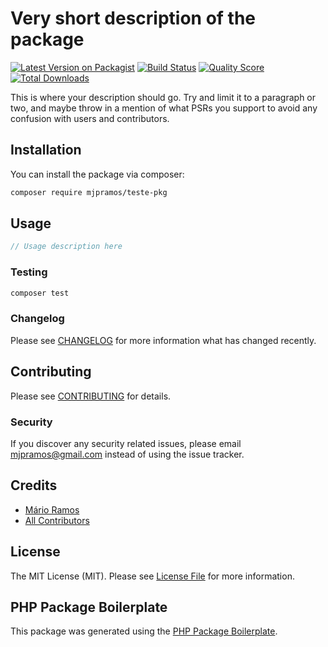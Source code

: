 # Very short description of the package

[![Latest Version on Packagist](https://img.shields.io/packagist/v/mjpramos/teste-pkg.svg?style=flat-square)](https://packagist.org/packages/mjpramos/teste-pkg)
[![Build Status](https://img.shields.io/travis/mjpramos/teste-pkg/master.svg?style=flat-square)](https://travis-ci.org/mjpramos/teste-pkg)
[![Quality Score](https://img.shields.io/scrutinizer/g/mjpramos/teste-pkg.svg?style=flat-square)](https://scrutinizer-ci.com/g/mjpramos/teste-pkg)
[![Total Downloads](https://img.shields.io/packagist/dt/mjpramos/teste-pkg.svg?style=flat-square)](https://packagist.org/packages/mjpramos/teste-pkg)

This is where your description should go. Try and limit it to a paragraph or two, and maybe throw in a mention of what PSRs you support to avoid any confusion with users and contributors.

## Installation

You can install the package via composer:

```bash
composer require mjpramos/teste-pkg
```

## Usage

``` php
// Usage description here
```

### Testing

``` bash
composer test
```

### Changelog

Please see [CHANGELOG](CHANGELOG.md) for more information what has changed recently.

## Contributing

Please see [CONTRIBUTING](CONTRIBUTING.md) for details.

### Security

If you discover any security related issues, please email mjpramos@gmail.com instead of using the issue tracker.

## Credits

- [Mário Ramos](https://github.com/mjpramos)
- [All Contributors](../../contributors)

## License

The MIT License (MIT). Please see [License File](LICENSE.md) for more information.

## PHP Package Boilerplate

This package was generated using the [PHP Package Boilerplate](https://laravelpackageboilerplate.com).